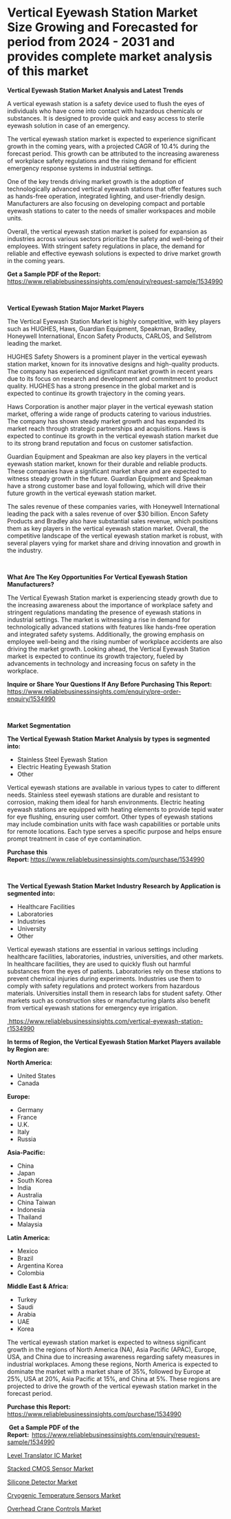 <p><h1>Vertical Eyewash Station Market Size Growing and Forecasted for period from 2024 - 2031 and provides complete market analysis of this market</h1></p><p><strong>Vertical Eyewash Station Market Analysis and Latest Trends</strong></p>
<p><p>A vertical eyewash station is a safety device used to flush the eyes of individuals who have come into contact with hazardous chemicals or substances. It is designed to provide quick and easy access to sterile eyewash solution in case of an emergency.</p><p>The vertical eyewash station market is expected to experience significant growth in the coming years, with a projected CAGR of 10.4% during the forecast period. This growth can be attributed to the increasing awareness of workplace safety regulations and the rising demand for efficient emergency response systems in industrial settings.</p><p>One of the key trends driving market growth is the adoption of technologically advanced vertical eyewash stations that offer features such as hands-free operation, integrated lighting, and user-friendly design. Manufacturers are also focusing on developing compact and portable eyewash stations to cater to the needs of smaller workspaces and mobile units.</p><p>Overall, the vertical eyewash station market is poised for expansion as industries across various sectors prioritize the safety and well-being of their employees. With stringent safety regulations in place, the demand for reliable and effective eyewash solutions is expected to drive market growth in the coming years.</p></p>
<p><strong>Get a Sample PDF of the Report:&nbsp;</strong> <a href="https://www.reliablebusinessinsights.com/enquiry/request-sample/1534990">https://www.reliablebusinessinsights.com/enquiry/request-sample/1534990</a></p>
<p>&nbsp;</p>
<p><strong>Vertical Eyewash Station Major Market Players</strong></p>
<p><p>The Vertical Eyewash Station Market is highly competitive, with key players such as HUGHES, Haws, Guardian Equipment, Speakman, Bradley, Honeywell International, Encon Safety Products, CARLOS, and Sellstrom leading the market. </p><p>HUGHES Safety Showers is a prominent player in the vertical eyewash station market, known for its innovative designs and high-quality products. The company has experienced significant market growth in recent years due to its focus on research and development and commitment to product quality. HUGHES has a strong presence in the global market and is expected to continue its growth trajectory in the coming years.</p><p>Haws Corporation is another major player in the vertical eyewash station market, offering a wide range of products catering to various industries. The company has shown steady market growth and has expanded its market reach through strategic partnerships and acquisitions. Haws is expected to continue its growth in the vertical eyewash station market due to its strong brand reputation and focus on customer satisfaction.</p><p>Guardian Equipment and Speakman are also key players in the vertical eyewash station market, known for their durable and reliable products. These companies have a significant market share and are expected to witness steady growth in the future. Guardian Equipment and Speakman have a strong customer base and loyal following, which will drive their future growth in the vertical eyewash station market.</p><p>The sales revenue of these companies varies, with Honeywell International leading the pack with a sales revenue of over $30 billion. Encon Safety Products and Bradley also have substantial sales revenue, which positions them as key players in the vertical eyewash station market. Overall, the competitive landscape of the vertical eyewash station market is robust, with several players vying for market share and driving innovation and growth in the industry.</p></p>
<p>&nbsp;</p>
<p><strong>What Are The Key Opportunities For Vertical Eyewash Station Manufacturers?</strong></p>
<p><p>The Vertical Eyewash Station market is experiencing steady growth due to the increasing awareness about the importance of workplace safety and stringent regulations mandating the presence of eyewash stations in industrial settings. The market is witnessing a rise in demand for technologically advanced stations with features like hands-free operation and integrated safety systems. Additionally, the growing emphasis on employee well-being and the rising number of workplace accidents are also driving the market growth. Looking ahead, the Vertical Eyewash Station market is expected to continue its growth trajectory, fueled by advancements in technology and increasing focus on safety in the workplace.</p></p>
<p><strong>Inquire or Share Your Questions If Any Before Purchasing This Report:</strong> <a href="https://www.reliablebusinessinsights.com/enquiry/pre-order-enquiry/1534990">https://www.reliablebusinessinsights.com/enquiry/pre-order-enquiry/1534990</a></p>
<p>&nbsp;</p>
<p><strong>Market Segmentation</strong></p>
<p><strong>The Vertical Eyewash Station Market Analysis by types is segmented into:</strong></p>
<p><ul><li>Stainless Steel Eyewash Station</li><li>Electric Heating Eyewash Station</li><li>Other</li></ul></p>
<p><p>Vertical eyewash stations are available in various types to cater to different needs. Stainless steel eyewash stations are durable and resistant to corrosion, making them ideal for harsh environments. Electric heating eyewash stations are equipped with heating elements to provide tepid water for eye flushing, ensuring user comfort. Other types of eyewash stations may include combination units with face wash capabilities or portable units for remote locations. Each type serves a specific purpose and helps ensure prompt treatment in case of eye contamination.</p></p>
<p><strong>Purchase this Report:&nbsp;</strong><a href="https://www.reliablebusinessinsights.com/purchase/1534990">https://www.reliablebusinessinsights.com/purchase/1534990</a></p>
<p>&nbsp;</p>
<p><strong>The Vertical Eyewash Station Market Industry Research by Application is segmented into:</strong></p>
<p><ul><li>Healthcare Facilities</li><li>Laboratories</li><li>Industries</li><li>University</li><li>Other</li></ul></p>
<p><p>Vertical eyewash stations are essential in various settings including healthcare facilities, laboratories, industries, universities, and other markets. In healthcare facilities, they are used to quickly flush out harmful substances from the eyes of patients. Laboratories rely on these stations to prevent chemical injuries during experiments. Industries use them to comply with safety regulations and protect workers from hazardous materials. Universities install them in research labs for student safety. Other markets such as construction sites or manufacturing plants also benefit from vertical eyewash stations for emergency eye irrigation.</p></p>
<p><a href="https://www.reliablebusinessinsights.com/vertical-eyewash-station-r1534990">&nbsp;https://www.reliablebusinessinsights.com/vertical-eyewash-station-r1534990</a></p>
<p><strong>In terms of Region, the Vertical Eyewash Station Market Players available by Region are:</strong></p>
<p>
    <p> <strong> North America: </strong>
        <ul>
            <li>United States</li>
            <li>Canada</li>
        </ul>
        </p> 
    <p> <strong> Europe: </strong>
        <ul>
            <li>Germany</li>
            <li>France</li>
            <li>U.K.</li>
            <li>Italy</li>
            <li>Russia</li>
        </ul>
        </p> 
    <p> <strong> Asia-Pacific: </strong>
        <ul>
            <li>China</li>
            <li>Japan</li>
            <li>South Korea</li>
            <li>India</li>
            <li>Australia</li>
            <li>China Taiwan</li>
            <li>Indonesia</li>
            <li>Thailand</li>
            <li>Malaysia</li>
        </ul>
        </p> 
    <p> <strong> Latin America: </strong>
        <ul>
            <li>Mexico</li>
            <li>Brazil</li>
            <li>Argentina Korea</li>
            <li>Colombia</li>
        </ul>
        </p> 
    <p> <strong> Middle East & Africa: </strong>
        <ul>
            <li>Turkey</li>
            <li>Saudi</li>
            <li>Arabia</li>
            <li>UAE</li>
            <li>Korea</li>
        </ul>
    </p>
    </p>
<p><p>The vertical eyewash station market is expected to witness significant growth in the regions of North America (NA), Asia Pacific (APAC), Europe, USA, and China due to increasing awareness regarding safety measures in industrial workplaces. Among these regions, North America is expected to dominate the market with a market share of 35%, followed by Europe at 25%, USA at 20%, Asia Pacific at 15%, and China at 5%. These regions are projected to drive the growth of the vertical eyewash station market in the forecast period.</p></p>
<p><strong>Purchase this Report: </strong><a href="https://www.reliablebusinessinsights.com/purchase/1534990">https://www.reliablebusinessinsights.com/purchase/1534990</a></p>
<p>&nbsp;<strong>Get a Sample PDF of the Report:&nbsp;&nbsp;</strong><a href="https://www.reliablebusinessinsights.com/enquiry/request-sample/1534990">https://www.reliablebusinessinsights.com/enquiry/request-sample/1534990</a></p>
<p><strong></strong></p>
<p><p><a href="https://medium.com/@billyrice626/level-translator-ic-market-size-share-trends-analysis-report-by-product-single-channel-level-9fa1ba74ad59">Level Translator IC Market</a></p><p><a href="https://medium.com/@babymorar/stacked-cmos-sensor-market-size-is-growing-at-cagr-of-5-this-report-covers-analysis-by-market-ef7fa5c8201c">Stacked CMOS Sensor Market</a></p><p><a href="https://medium.com/@felipestehr/insights-into-the-silicone-detector-market-size-which-is-expanding-with-a-10-1-447e5d0cd6c7">Silicone Detector Market</a></p><p><a href="https://medium.com/@justin.wright5348/global-cryogenic-temperature-sensors-market-analysis-trends-forecasts-and-growth-opportunities-ab7b98096bd6">Cryogenic Temperature Sensors Market</a></p><p><a href="https://medium.com/@joshdavis1955/overhead-crane-controls-market-size-is-growing-at-cagr-of-5-5-57008bdf361f">Overhead Crane Controls Market</a></p></p>